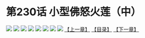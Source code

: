 # 第230话 小型佛怒火莲（中）
![](https://mhpic.xiaomingtaiji.net/comic/D/斗破苍穹拆分版/230话/1.jpg-zymk.middle.webp)
![](https://mhpic.xiaomingtaiji.net/comic/D/斗破苍穹拆分版/230话/2.jpg-zymk.middle.webp)
![](https://mhpic.xiaomingtaiji.net/comic/D/斗破苍穹拆分版/230话/3.jpg-zymk.middle.webp)
![](https://mhpic.xiaomingtaiji.net/comic/D/斗破苍穹拆分版/230话/4.jpg-zymk.middle.webp)
![](https://mhpic.xiaomingtaiji.net/comic/D/斗破苍穹拆分版/230话/5.jpg-zymk.middle.webp)
![](https://mhpic.xiaomingtaiji.net/comic/D/斗破苍穹拆分版/230话/6.jpg-zymk.middle.webp)
![](https://mhpic.xiaomingtaiji.net/comic/D/斗破苍穹拆分版/230话/7.jpg-zymk.middle.webp)
![](https://mhpic.xiaomingtaiji.net/comic/D/斗破苍穹拆分版/230话/8.jpg-zymk.middle.webp)
[【上一章】](./229.md)
[【目录】](./README.md)
[【下一章】](./231.md)
